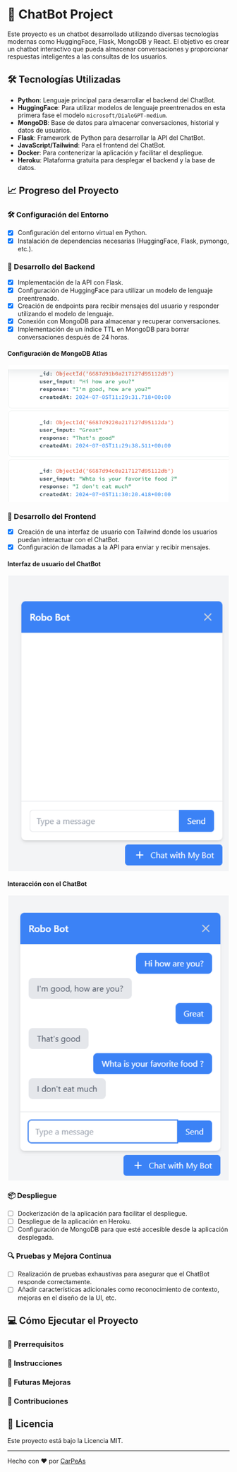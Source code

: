 # 🤖 ChatBot Project

Este proyecto es un chatbot desarrollado utilizando diversas tecnologías modernas como HuggingFace, Flask, MongoDB y React. El objetivo es crear un chatbot interactivo que pueda almacenar conversaciones y proporcionar respuestas inteligentes a las consultas de los usuarios.

## 🛠️ Tecnologías Utilizadas

- **Python**: Lenguaje principal para desarrollar el backend del ChatBot.
- **HuggingFace**: Para utilizar modelos de lenguaje preentrenados en esta primera fase el modelo `microsoft/DialoGPT-medium`.
- **MongoDB**: Base de datos para almacenar conversaciones, historial y datos de usuarios.
- **Flask**: Framework de Python para desarrollar la API del ChatBot.
- **JavaScript/Tailwind**: Para el frontend del ChatBot.
- **Docker**: Para contenerizar la aplicación y facilitar el despliegue.
- **Heroku**: Plataforma gratuita para desplegar el backend y la base de datos.

## 📈 Progreso del Proyecto

### 🛠️ Configuración del Entorno
- [x] Configuración del entorno virtual en Python.
- [x] Instalación de dependencias necesarias (HuggingFace, Flask, pymongo, etc.).

### 🚀 Desarrollo del Backend
- [x] Implementación de la API con Flask.
- [x] Configuración de HuggingFace para utilizar un modelo de lenguaje preentrenado.
- [x] Creación de endpoints para recibir mensajes del usuario y responder utilizando el modelo de lenguaje.
- [X] Conexión con MongoDB para almacenar y recuperar conversaciones.
- [X] Implementación de un índice TTL en MongoDB para borrar conversaciones después de 24 horas.

#### Configuración de MongoDB Atlas
<img src="img/mongo.png" alt="formato datos mongodb" width="500" style="display: block; margin: auto;" />

### 🎨 Desarrollo del Frontend
- [X] Creación de una interfaz de usuario con Tailwind donde los usuarios puedan interactuar con el ChatBot.
- [X] Configuración de llamadas a la API para enviar y recibir mensajes.

#### Interfaz de usuario del ChatBot
<img src="img/chat1.png" alt="Interfaz del chat" width="500" style="display: block; margin: auto;" />

#### Interacción con el ChatBot
<img src="img/chat2.png" alt="Imagen de conversación con el Chat" width="500" style="display: block; margin: auto;" />

### 📦 Despliegue
- [ ] Dockerización de la aplicación para facilitar el despliegue.
- [ ] Despliegue de la aplicación en Heroku.
- [ ] Configuración de MongoDB para que esté accesible desde la aplicación desplegada.

### 🔍 Pruebas y Mejora Continua
- [ ] Realización de pruebas exhaustivas para asegurar que el ChatBot responde correctamente.
- [ ] Añadir características adicionales como reconocimiento de contexto, mejoras en el diseño de la UI, etc.

## 💻 Cómo Ejecutar el Proyecto
### 🔧 Prerrequisitos
### 📜 Instrucciones
### 🌟 Futuras Mejoras
### 🤝 Contribuciones

## 📜 Licencia

Este proyecto está bajo la Licencia MIT.

---

Hecho con ❤️ por [CarPeAs](https://github.com/CarPeAs) 
